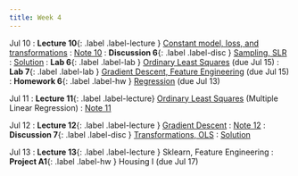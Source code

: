 ```yaml
---
title: Week 4
---
```


Jul 10
: **Lecture 10**{: .label .label-lecture } [Constant model, loss, and transformations](lecture/lec10)
    : [Note 10](https://ds100.org/course-notes-su23/constant_model_loss_transformations/loss_transformations.html)
: **Discussion 6**{: .label .label-disc } [Sampling, SLR](https://drive.google.com/file/d/1OLgP5Sf7egn1OmCvAP8afz9LuShK4Fu9/view?usp=sharing)
    : [Solution](https://drive.google.com/file/d/1l-9AqhiaVcI0m8GOcNhrFO5imOMvzIFD/view?usp=sharing)
: **Lab 6**{: .label .label-lab } [Ordinary Least Squares](http://data100-jl4.datahub.berkeley.edu/hub/user-redirect/git-pull?repo=https%3A%2F%2Fgithub.com%2FDS-100%2Fsu23-materials&branch=main&urlpath=lab%2Ftree%2Fsu23-materials%2Flab%2Flab06%2Flab06.ipynb) (due Jul 15)
: **Lab 7**{: .label .label-lab } [Gradient Descent, Feature Engineering](http://data100-jl4.datahub.berkeley.edu/hub/user-redirect/git-pull?repo=https%3A%2F%2Fgithub.com%2FDS-100%2Fsu23-materials&branch=main&urlpath=lab%2Ftree%2Fsu23-materials%2Flab%2Flab07%2Flab07.ipynb) (due Jul 15)
: **Homework 6**{: .label .label-hw } [Regression](https://drive.google.com/file/d/1PsCPti0qSbmt-ov_L42lR97HYDA30L9l/view?usp=sharing) (due Jul 13)


Jul 11
: **Lecture 11**{: .label .label-lecture} [Ordinary Least Squares](lecture/lec11) (Multiple Linear Regression)
    : [Note 11](https://ds100.org/course-notes-su23/ols/ols.html)

Jul 12
: **Lecture 12**{: .label .label-lecture } [Gradient Descent](lecture/lec12)
    : [Note 12](https://ds100.org/course-notes-su23/gradient_descent/gradient_descent.html)
: **Discussion 7**{: .label .label-disc } [Transformations, OLS](https://drive.google.com/file/d/1Eyl0uR6vyXOHmpxCL7R9a-1fN0W2jv2B/view?usp=sharing)
    : [Solution](https://drive.google.com/file/d/15XkU7n3LZDdtVgYLyv_gLkMdszmKoJY5/view?usp=sharing)

Jul 13
: **Lecture 13**{: .label .label-lecture } Sklearn, Feature Engineering
: **Project A1**{: .label .label-hw } Housing I (due Jul 17)

